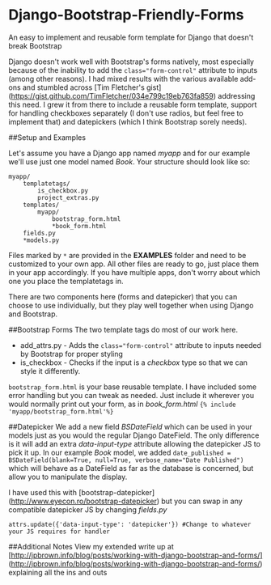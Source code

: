 # Django-Bootstrap-Friendly-Forms

An easy to implement and reusable form template for Django that doesn't break Bootstrap

Django doesn't work well with Bootstrap's forms natively, most especially because of the inability to add the `class="form-control"` attribute to inputs (among other reasons).
I had mixed results with the various available add-ons and stumbled across [Tim Fletcher's gist] (https://gist.github.com/TimFletcher/034e799c19eb763fa859) addressing this need. I grew it from there to include a reusable
form template, support for handling checkboxes separately (I don't use radios, but feel free to implement that) and datepickers (which I think Bootstrap sorely needs). 

##Setup and Examples

Let's assume you have a Django app named *myapp* and for our example we'll use just one model named *Book*. Your structure should look like so:
```
myapp/
	templatetags/
		is_checkbox.py
		project_extras.py
	templates/
		myapp/
			bootstrap_form.html
			*book_form.html
	fields.py
	*models.py
```
Files marked by `*` are provided in the **EXAMPLES** folder and need to be customized to your own app. All other files are ready to go, just place them in your app accordingly. If you have multiple apps, don't
worry about which one you place the templatetags in.

There are two components here (forms and datepicker) that you can choose to use individually, but they play well together when using Django and Bootstrap.

##Bootstrap Forms
The two template tags do most of our work here.

* add_attrs.py - Adds the `class="form-control"` attribute to inputs needed by Bootstrap for proper styling
* is_checkbox - Checks if the input is a *checkbox* type so that we can style it differently.

`bootstrap_form.html` is your base reusable template. I have included some error handling but you can tweak as needed. Just include it wherever you would normally print out your form, as in *book_form.html* `{% include 'myapp/bootstrap_form.html'%}`

##Datepicker
We add a new field *BSDateField* which can be used in your models just as you would the regular Django DateField. The only difference is it will add an extra *data-input-type* attribute allowing the datepicker JS to pick it up.
In our example *Book* model, we added `date_published = BSDateField(blank=True, null=True, verbose_name="Date Published")` which will behave as a DateField as far as the database is concerned, but allow you to manipulate the display. 

I have used this with [bootstrap-datepicker] (http://www.eyecon.ro/bootstrap-datepicker) but you can swap in any compatible datepicker JS by changing *fields.py*
```
attrs.update({'data-input-type': 'datepicker'}) #Change to whatever your JS requires for handler
```

##Additional Notes
View my extended write up at [http://jpbrown.info/blog/posts/working-with-django-bootstrap-and-forms/] (http://jpbrown.info/blog/posts/working-with-django-bootstrap-and-forms/) explaining all the ins and outs
